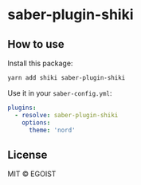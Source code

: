 # saber-plugin-shiki

## How to use

Install this package:

```bash
yarn add shiki saber-plugin-shiki
```

Use it in your `saber-config.yml`:

```yaml
plugins:
  - resolve: saber-plugin-shiki
    options:
      theme: 'nord'
```

## License

MIT &copy; EGOIST
